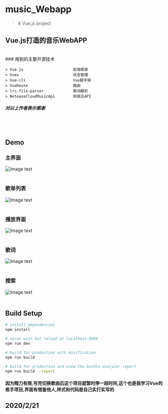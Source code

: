 # music_Webapp

> A Vue.js project

## Vue.js打造的音乐WebAPP
<br />
### 用到的主要开源技术

```
> Vue.js                      前端框架
> Vuex                        状态管理
> Vue-cli                     Vue脚手架
> VueRoute                    路由
> lrc-file-parser             歌词解析
> NeteaseCloudMusicApi        网易云API
```

##### 对以上作者表示感谢
<br />
<br />

## Demo
### 主界面
![Image text](http://59.110.173.180:9090/static/SavePic/f6282c34ee11075333a1211da2985457微信截图_20200221140952.jpg)
<br />
<br />
### 歌单列表
![Image text](http://59.110.173.180:9090/static/SavePic/2480ef847abad32da2e3f90459786f54微信截图_20200221141011.jpg)
<br />
<br />
### 播放界面
![Image text](http://59.110.173.180:9090/static/SavePic/313025cc06eb75258f8029f381552b38微信截图_20200221141034.jpg)
<br />
<br />
### 歌词
![Image text](http://59.110.173.180:9090/static/SavePic/11c419481524219113d49fb84bb4b073微信截图_20200221141042.jpg)
<br />
<br />
### 搜索
![Image text](http://59.110.173.180:9090/static/SavePic/719fa37d50b26f2ca74a18bc336eda7f微信截图_20200221141023.jpg)
<br />
<br />
## Build Setup
``` bash
# install dependencies
npm install

# serve with hot reload at localhost:8080
npm run dev

# build for production with minification
npm run build

# build for production and view the bundle analyzer report
npm run build --report
```

#### 因为精力有限,写完切换歌曲后这个项目就暂时停一段时间,这个也是我学习Vue的练手项目,界面有借鉴他人,样式和代码是自己实打实写的


## 2020/2/21
